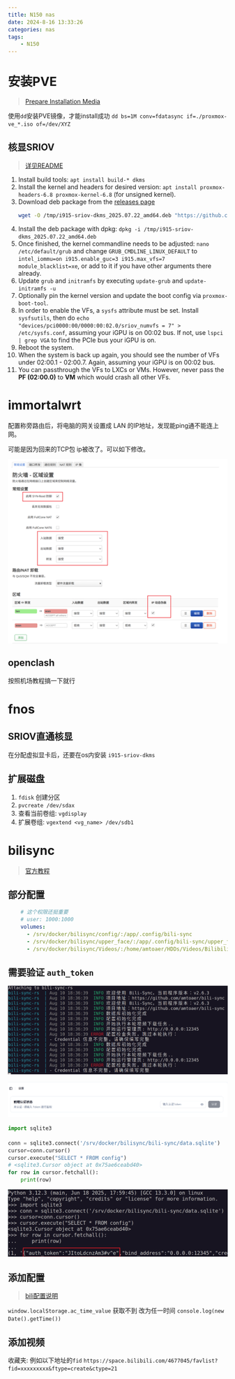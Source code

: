 ```yaml
---
title: N150 nas
date: 2024-8-16 13:33:26
categories: nas
tags:
    - N150
---
```


# 安装PVE
> [Prepare Installation Media](https://pve.proxmox.com/wiki/Prepare_Installation_Media)

使用`dd`安装PVE镜像，才能install成功
`dd bs=1M conv=fdatasync if=./proxmox-ve_*.iso of=/dev/XYZ`

## 核显SRIOV
> [详见README](https://github.com/strongtz/i915-sriov-dkms)

1. Install build tools: `apt install build-* dkms`
2. Install the kernel and headers for desired version: `apt install proxmox-headers-6.8 proxmox-kernel-6.8` (for unsigned kernel).
3. Download deb package from the [releases page](https://github.com/strongtz/i915-sriov-dkms/releases)
   ```sh
   wget -O /tmp/i915-sriov-dkms_2025.07.22_amd64.deb "https://github.com/strongtz/i915-sriov-dkms/releases/download/2025.07.22/i915-sriov-dkms_2025.07.22_amd64.deb"
   ```
4. Install the deb package with dpkg: `dpkg -i /tmp/i915-sriov-dkms_2025.07.22_amd64.deb`
5. Once finished, the kernel commandline needs to be adjusted: `nano /etc/default/grub` and change `GRUB_CMDLINE_LINUX_DEFAULT` to `intel_iommu=on i915.enable_guc=3 i915.max_vfs=7 module_blacklist=xe`, or add to it if you have other arguments there already.
6. Update `grub` and `initramfs` by executing `update-grub` and `update-initramfs -u`
7. Optionally pin the kernel version and update the boot config via `proxmox-boot-tool`.
8. In order to enable the VFs, a `sysfs` attribute must be set. Install `sysfsutils`, then do `echo "devices/pci0000:00/0000:00:02.0/sriov_numvfs = 7" > /etc/sysfs.conf`, assuming your iGPU is on 00:02 bus. If not, use `lspci | grep VGA` to find the PCIe bus your iGPU is on.
9. Reboot the system.
10. When the system is back up again, you should see the number of VFs under 02:00.1 - 02:00.7. Again, assuming your iGPU is on 00:02 bus.
11. You can passthrough the VFs to LXCs or VMs. However, never pass the **PF (02:00.0)** to **VM** which would crash all other VFs.

# immortalwrt

配置称旁路由后，将电脑的网关设置成 LAN 的IP地址，发现能ping通不能连上网。

可能是因为回来的TCP包 ip被改了。可以如下修改。

![immortalwrt配置](https://raw.githubusercontent.com/Gjorn4389/Gjorn4389.github.io/source/images/immortalwrt_lan_firewall.png)


## openclash

按照机场教程搞一下就行


# fnos

## SRIOV直通核显
在分配虚拟显卡后，还要在os内安装 `i915-sriov-dkms`

## 扩展磁盘
1. `fdisk` 创建分区
2. `pvcreate /dev/sdax`
3. 查看当前卷组: `vgdisplay`
4. 扩展卷组: `vgextend <vg_name> /dev/sdb1`


# bilisync
> [官方教程](https://bili-sync.allwens.work/quick-start)

## 部分配置
```yml
    # 这个权限还挺重要
    # user: 1000:1000
    volumes:
      - /srv/docker/bilisync/config/:/app/.config/bili-sync
      - /srv/docker/bilisync/upper_face/:/app/.config/bili-sync/upper_face
      - /srv/docker/bilisync/Videos/:/home/amtoaer/HDDs/Videos/Bilibilis/
```

## 需要验证 `auth_token`
![报错](https://raw.githubusercontent.com/Gjorn4389/Gjorn4389.github.io/source/images/bilisync_authtoken_err.png)

![前端认证状态](https://raw.githubusercontent.com/Gjorn4389/Gjorn4389.github.io/source/images/bilisync_webui_authfront.png)

```py
import sqlite3

conn = sqlite3.connect('/srv/docker/bilisync/bili-sync/data.sqlite')
cursor=conn.cursor()
cursor.execute("SELECT * FROM config")
# <sqlite3.Cursor object at 0x75ae6ceabd40>
for row in cursor.fetchall():
    print(row)
```
![从data.sqlite获取auth_token](https://raw.githubusercontent.com/Gjorn4389/Gjorn4389.github.io/source/images/bilisync_config_sql.png)

## 添加配置
> [bili配置说明](https://bili-sync.allwens.work/configuration)

`window.localStorage.ac_time_value` 获取不到
改为任一时间 `console.log(new Date().getTime())`

## 添加视频

收藏夹: 例如以下地址的`fid`
`https://space.bilibili.com/4677045/favlist?fid=xxxxxxxxx&ftype=create&ctype=21`

